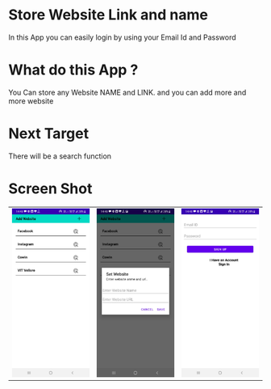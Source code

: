 # Store Website Link and name

In this App you can easily login by using your Email Id and Password

# What do this App ?
You Can store any Website NAME and LINK. and you can add more and more website

# Next Target
There will be a search function 

# Screen Shot
||||
|:----------------------------------------:|:-----------------------------------------:|:-----------------------------------------: |
| ![Imgur](Demo/1.jpg) | ![Imgur](Demo/2.jpg) | ![Imgur](Demo/3.jpg) |

